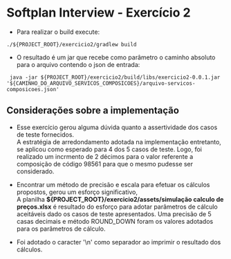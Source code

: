 # Softplan Interview - Exercício 2
  
* Para realizar o build execute:  
  
``` ./${PROJECT_ROOT}/exercicio2/gradlew build ```
   
* O resultado é um jar que recebe como parâmetro o caminho absoluto para o arquivo contendo o json de entrada:

```  
 java -jar ${PROJECT_ROOT}/exercicio2/build/libs/exercicio2-0.0.1.jar '${CAMINHO_DO_ARQUIVO_SERVICOS_COMPOSICOES}/arquivo-servicos-composicoes.json'
```  

## Considerações sobre a implementação    
* Esse exercício gerou alguma dúvida quanto a assertividade dos casos de teste fornecidos.   
  A estratégia de arredondamento adotada na implementação entretanto, se aplicou como esperado 
  para 4 dos 5 casos de teste. Logo, foi realizado um incrmento de 2 décimos para o valor referente 
  a composição de código 98561 para que o mesmo pudesse ser considerado.  
  
* Encontrar um método de precisão e escala para efetuar os cálculos propostos, gerou um esforço significativo,  
  A planilha **${PROJECT_ROOT}/exercicio2/assets/simulação calculo de preços.xlsx** é resultado do esforço para 
  adotar parâmetros de cálculo aceitáveis dado os casos de teste apresentados. Uma precisão de 5 casas decimais e 
  método ROUND_DOWN foram os valores adotados para os parâmetros de cálculo.  
  
* Foi adotado o caracter '\n' como separador ao imprimir o resultado dos cálculos.
